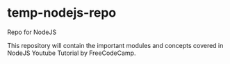 # temp-nodejs-repo

Repo for NodeJS

This repository will contain the important modules and concepts covered in NodeJS Youtube Tutorial by FreeCodeCamp.
